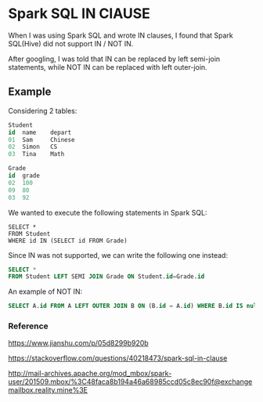 # Spark SQL IN ClAUSE

When I was using Spark SQL and wrote IN clauses, I found that Spark SQL(Hive) did not support IN / NOT IN.

After googling, I was told that IN can be replaced by left semi-join statements, while NOT IN can be replaced with left outer-join.



## Example

Considering 2 tables:

```sql
Student
id	name	depart
01	Sam		Chinese
02	Simon	CS
03	Tina	Math

Grade
id	grade
02	100
09	80
03	92
```



We wanted to execute the following statements in Spark SQL:

```
SELECT *
FROM Student
WHERE id IN (SELECT id FROM Grade)
```



Since IN was not supported, we can write the following one instead:

```sql
SELECT *
FROM Student LEFT SEMI JOIN Grade ON Student.id=Grade.id
```

An example of NOT IN:

```sql
SELECT A.id FROM A LEFT OUTER JOIN B ON (B.id = A.id) WHERE B.id IS null
```



### Reference

https://www.jianshu.com/p/05d8299b920b

https://stackoverflow.com/questions/40218473/spark-sql-in-clause

http://mail-archives.apache.org/mod_mbox/spark-user/201509.mbox/%3C48faca8b194a46a68985ccd05c8ec90f@exchangemailbox.reality.mine%3E

